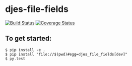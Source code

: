 # djes-file-fields

[![Build Status](https://travis-ci.org/vforgione/djes-file-fields.svg?branch=master)](https://travis-ci.org/vforgione/djes-file-fields)
[![Coverage Status](https://coveralls.io/repos/vforgione/djes-file-fields/badge.svg)](https://coveralls.io/r/vforgione/djes-file-fields)


## To get started:

```
$ pip install -e .
$ pip install "file://$(pwd)#egg=djes_file_fields[dev]"
$ py.test
```
